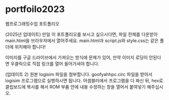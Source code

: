 # portfoilo2023
 웹프로그래밍수업 포트폴리오

 (2025년 업데이트)
 만일 이 포트폴리오를 보시고 싶으시다면, 파일 전체를 다운받아 main.html을 브라우저에서 열어주세요.
 main.html과 script.js와 style.css는 같은 폴더에 위치해야 합니다!

 이미지를 구글 드라이브에서 가져오는 방식에 문제가 있어, 만약 이미지 로딩이 안된다면 우클릭으로 직접 링크를 열어 들어가셔야 합니다.


(업데이트 2)
원본 logisim 파일을 첨부합니다. goofyahhpc.circ 파일을 받아서 logisim 프로그램으로 실행하시면 됩니다. 어셈블러에서 프로그램을 다 짜신 뒤, hex로 클립보드에 복사를 해서 ROM 부품 안에 내용 수정하는 창을 열어서 붙여넣기 해주십시오.  